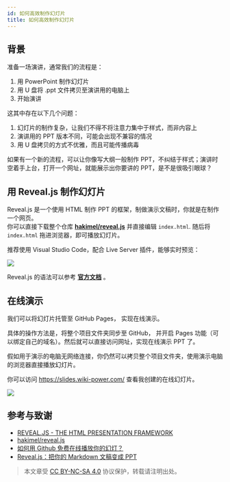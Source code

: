 ```yaml
---
id: 如何高效制作幻灯片
title: 如何高效制作幻灯片
---
```




## 背景

准备一场演讲，通常我们的流程是：
1. 用 PowerPoint 制作幻灯片
2. 用 U 盘将 .ppt 文件拷贝至演讲用的电脑上
3. 开始演讲

这其中存在以下几个问题：
1. 幻灯片的制作复杂，让我们不得不将注意力集中于样式，而非内容上
2. 演讲用的 PPT 版本不同，可能会出现不兼容的情况
3. 用 U 盘拷贝的方式不优雅，而且可能传播病毒

如果有一个新的流程，可以让你像写大纲一般制作 PPT，不纠结于样式；演讲时空着手上台，打开一个网址，就能展示出你要讲的 PPT，是不是很吸引眼球？

## 用 Reveal.js 制作幻灯片

Reveal.js 是一个使用 HTML 制作 PPT 的框架，制做演示文稿时，你就是在制作一个网页。  
你可以直接下载整个仓库 [**hakimel/reveal.js**](https://github.com/hakimel/reveal.js) 并直接编辑 `index.html`. 随后将 `index.html` 拖进浏览器，即可播放幻灯片。

推荐使用 Visual Studio Code，配合 Live Server 插件，能够实时预览：

![](https://cos.wiki-power.com/img/20200228194307.png)

Reveal.js 的语法可以参考 [**官方文档**](https://revealjs.com/) 。

## 在线演示

我们可以将幻灯片托管至 GitHub Pages， 实现在线演示。  

具体的操作方法是，将整个项目文件夹同步至 GitHub， 并开启 Pages 功能（可以绑定自己的域名）。然后就可以直接访问网址，实现在线演示 PPT 了。

假如用于演示的电脑无网络连接，你仍然可以拷贝整个项目文件夹，使用演示电脑的浏览器直接播放幻灯片。

你可以访问 <https://slides.wiki-power.com/> 查看我创建的在线幻灯片。

![](https://cos.wiki-power.com/img/20200203144149.png)

## 参考与致谢 

* [REVEAL.JS - THE HTML PRESENTATION FRAMEWORK](https://revealjs.com/)
* [hakimel/reveal.js](https://github.com/hakimel/reveal.js)
* [如何用 Github 免费在线播放你的幻灯？](https://mp.weixin.qq.com/s?__biz=MzIyODI1MzYyNA==&mid=2653540643&idx=1&sn=109613b8eea57eb7589fd9ca2bf56a8b&chksm=f389bbf4c4fe32e29c1ef0cb5cc14de75dec73abf6e43568d4cb437f6133d129378112631f15&mpshare=1&scene=1&srcid=&sharer_sharetime=1582828892161&sharer_shareid=57baeb2b96d0cff9b17ac2c15b36602b&key=113f64ecf669c05f5a4d2e2852665c055c2450ffa0d0edd2be1ada7647e3a09828048a2aeeb2f46f0668254bd54d09470c1319a2e4d57bf6771460f4d5c833bd5e66e6cd5d3bd2ec209683cb408c2c53&ascene=1&uin=MTk5MDUwOTA0Mg%3D%3D&devicetype=Windows+10&version=62080079&lang=zh_CN&exportkey=AwoQ%2FVXFAgH6janLC6ZV2hA%3D&pass_ticket=z4ox3f8nl73K2MPu0EBLLe%2FAru4MK%2B7c3EfDVNQbWWoZL0WujjMAwkBNocQsOmu8)
* [Reveal.js：把你的 Markdown 文稿变成 PPT](https://sspai.com/post/40657)




> 本文章受 [CC BY-NC-SA 4.0](https://creativecommons.org/licenses/by/4.0/deed.zh) 协议保护，转载请注明出处。


